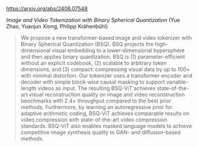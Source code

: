 https://arxiv.org/abs/2406.07548

*Image and Video Tokenization with Binary Spherical Quantization* (Yue Zhao, Yuanjun Xiong, Philipp Krähenbühl)

> We propose a new transformer-based image and video tokenizer with Binary Spherical Quantization (BSQ). BSQ projects the high-dimensional visual embedding to a lower-dimensional hypersphere and then applies binary quantization. BSQ is (1) parameter-efficient without an explicit codebook, (2) scalable to arbitrary token dimensions, and (3) compact: compressing visual data by up to 100$\times$ with minimal distortion. Our tokenizer uses a transformer encoder and decoder with simple block-wise causal masking to support variable-length videos as input. The resulting BSQ-ViT achieves state-of-the-art visual reconstruction quality on image and video reconstruction benchmarks with 2.4$\times$ throughput compared to the best prior methods. Furthermore, by learning an autoregressive prior for adaptive arithmetic coding, BSQ-ViT achieves comparable results on video compression with state-of-the-art video compression standards. BSQ-ViT also enables masked language models to achieve competitive image synthesis quality to GAN- and diffusion-based methods.

